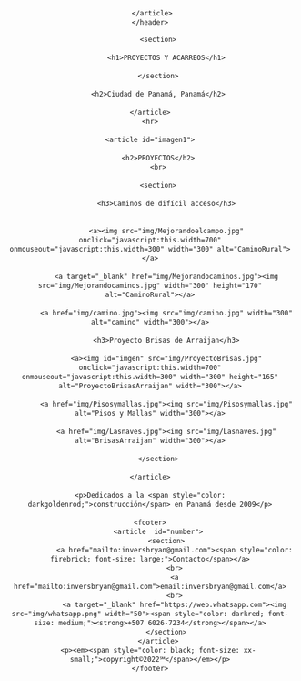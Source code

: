 <!DOCTYPE html>
<html>
<head>
	<link rel="stylesheet" type="text/css" href="proyecto1.css">
	<title>InversionesBryanSA</title>
</head>
    <header id="fondo2">
        <article id="fondo">
            
        </article>   
    </header>

<body> 
    <article>
    	    
        <section>
            
            <h1>PROYECTOS Y ACARREOS</h1>

        </section>

        <h2>Ciudad de Panamá, Panamá</h2>

    </article>
    <hr>
    
    <article id="imagen1">

        <h2>PROYECTOS</h2>
        <br>

        <section>

            <h3>Caminos de difícil acceso</h3>


            <a><img src="img/Mejorandoelcampo.jpg" onclick="javascript:this.width=700" onmouseout="javascript:this.width=300" width="300" alt="CaminoRural"></a>

            <a target="_blank" href="img/Mejorandocaminos.jpg"><img src="img/Mejorandocaminos.jpg" width="300" height="170" alt="CaminoRural"></a>

            <a href="img/camino.jpg"><img src="img/camino.jpg" width="300" alt="camino" width="300"></a>

            <h3>Proyecto Brisas de Arraijan</h3>
         
            <a><img id="imgen" src="img/ProyectoBrisas.jpg" onclick="javascript:this.width=700" onmouseout="javascript:this.width=300" width="300" height="165" alt="ProyectoBrisasArraijan" width="300"></a>

            <a href="img/Pisosymallas.jpg"><img src="img/Pisosymallas.jpg" alt="Pisos y Mallas" width="300"></a>

            <a href="img/Lasnaves.jpg"><img src="img/Lasnaves.jpg" alt="BrisasArraijan" width="300"></a>

        </section>
    
    </article>

    <p>Dedicados a la <span style="color: darkgoldenrod;">construcción</span> en Panamá desde 2009</p>
    
    <footer>
        <article  id="number">
            <section>
                <a href="mailto:inversbryan@gmail.com"><span style="color: firebrick; font-size: large;">Contacto</span></a>
                <br>
                <a href="mailto:inversbryan@gmail.com">email:inversbryan@gmail.com</a>
                <br>
                <a target="_blank" href="https://web.whatsapp.com"><img src="img/whatsapp.png" width="50"><span style="color: darkred; font-size: medium;"><strong>+507 6026-7234</strong></span></a>
            </section>
        </article>
        <p><em><span style="color: black; font-size: xx-small;">copyright©2022℠</span></em></p>
    </footer>

</body>
</html>
